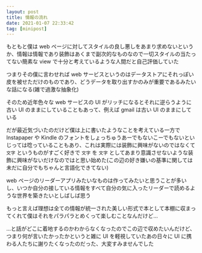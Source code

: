 ```yaml
---
layout: post
title: 情報の流れ
date: 2021-01-07 22:33:42
tag: [minipost]
---
```


もともと僕は web ページに対してスタイルの良し悪しをあまり求めないというか、情報は情報であり装飾はあくまで副次的なものなので一切スタイルの当たってない簡素な view で十分と考えているような人間だと自己評価していた

つまりその僕に言わせれば web サービスというのはデータストアにそれっぽい皮を被せただけのものであり、どうデータを取り出すかのみが重要であるみたいな話になる(雑で過激な抽象化)

そのため近年色々な web サービスの UI がリッチになるとそれに逆らうように古い UI のままにしていることもあって、例えば gmail は古い UI のままにしている

だが最近気づいたのだけど僕は上に書いたようなことを考えている一方で Instapaper や Kindle のフォントをしょっちゅうあーでもないこーでもないといじっては唸っていることもあり、これは実際には装飾に興味がないのではなくて `文字` というものがすごく好きで `文字` を `文字` としてあまり意識させないような装飾に興味がないだけなのではと思い始めた(この辺の好き嫌いの基準に関しては未だに自分でもちゃんと言語化できてない)

web ページのリーダーアプリみたいなものは作ってみたいと思うことが多いし、いつか自分の接している情報をすべて自分の気に入ったリーダーで読めるような世界を築きたいとしばしば思う

もっと言えば理想は全ての情報が統一された美しい形式で本として本棚に収まってくれて僕はそれをパラパラとめくって楽しむことなんだけど...

...と話がどこに着地するのかわからなくなったのでこの辺で収めたいんだけど、つまり何が言いたかったかというと雑に UI を軽視していたあの日々に UI に携わる人たちに謝りたくなったのだった、大変すみませんでした
